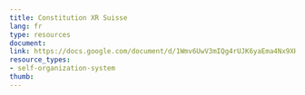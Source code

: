 ```yaml
---
title: Constitution XR Suisse
lang: fr
type: resources
document: 
link: https://docs.google.com/document/d/1Wmv6UwV3mIQg4rUJK6yaEma4Nx9XH-obYxMqHEy2Afo/edit?usp=sharing
resource_types:
- self-organization-system
thumb: 
---
```

